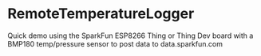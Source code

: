 # RemoteTemperatureLogger
Quick demo using the SparkFun ESP8266 Thing or Thing Dev board with a BMP180 temp/pressure sensor to post data to data.sparkfun.com
